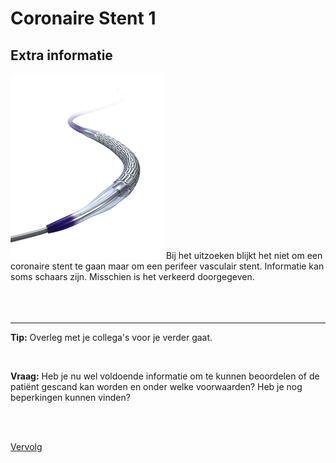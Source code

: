 # Coronaire Stent 1

## Extra informatie
![](OLE_hero.png)
Bij het uitzoeken blijkt het niet om een coronaire stent te gaan maar om een perifeer 
vasculair stent. Informatie kan soms schaars zijn. Misschien is het verkeerd
doorgegeven.
<br>
<br>
<br>
<br>
___

**Tip:** Overleg met je collega's voor je verder gaat.

<br>

**Vraag:** Heb je nu wel voldoende informatie om te kunnen beoordelen of de
patiënt gescand kan worden en onder welke voorwaarden? Heb je nog beperkingen kunnen vinden?

<br>
<br>

[Vervolg](case_part3.md)
